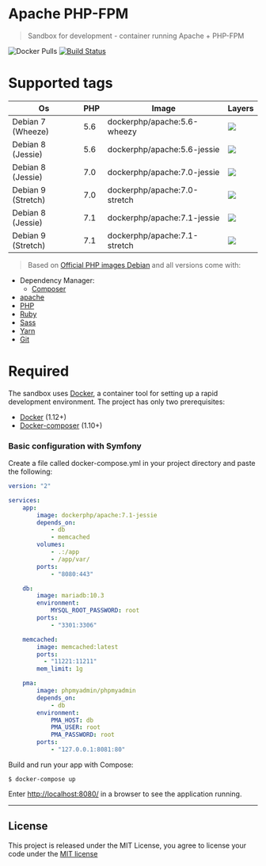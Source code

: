 Apache PHP-FPM
========================
> Sandbox for development - container running Apache + PHP-FPM

![Docker Pulls](https://img.shields.io/docker/pulls/dockerphp/apache.svg)
[![Build Status](https://travis-ci.org/php-docker/apache.svg?branch=master)](https://travis-ci.org/php-docker/apache)

# Supported tags
| Os                 | PHP | Image                       | Layers |
|--------------------|-----|-----------------------------|--------|
| Debian 7 (Wheeze)  | 5.6 | dockerphp/apache:5.6-wheezy  | [![](https://images.microbadger.com/badges/image/dockerphp/apache:5.6-wheezy.svg)](https://microbadger.com/images/dockerphp/apache:5.6-wheezy) |
| Debian 8 (Jessie)  | 5.6 | dockerphp/apache:5.6-jessie  | [![](https://images.microbadger.com/badges/image/dockerphp/apache:5.6-jessie.svg)](https://microbadger.com/images/dockerphp/apache:5.6-jessie) |
| Debian 8 (Jessie)  | 7.0 | dockerphp/apache:7.0-jessie  | [![](https://images.microbadger.com/badges/image/dockerphp/apache:7.0-jessie.svg)](https://microbadger.com/images/dockerphp/apache:7.0-jessie) |
| Debian 9 (Stretch) | 7.0 | dockerphp/apache:7.0-stretch | [![](https://images.microbadger.com/badges/image/dockerphp/apache:7.0-stretch.svg)](https://microbadger.com/images/dockerphp/apache:7.0-stretch) |
| Debian 8 (Jessie)  | 7.1 | dockerphp/apache:7.1-jessie  | [![](https://images.microbadger.com/badges/image/dockerphp/apache:7.1-jessie.svg)](https://microbadger.com/images/dockerphp/apache:7.1-jessie) |
| Debian 9 (Stretch) | 7.1 | dockerphp/apache:7.1-stretch | [![](https://images.microbadger.com/badges/image/dockerphp/apache:7.1-stretch.svg)](https://microbadger.com/images/dockerphp/apache:7.1-stretch) |

> Based on [Official PHP images Debian](https://hub.docker.com/_/debian/) and all versions come with:

* Dependency Manager:
    * [Composer]
* [apache]
* [PHP]
* [Ruby]
* [Sass]
* [Yarn]
* [Git]

# Required

The sandbox uses [Docker][docker], a container tool for setting up a rapid development environment. The project has only two prerequisites:

- [Docker][docker] (1.12+)
- [Docker-composer][docker-compose] (1.10+)

### Basic configuration with Symfony

Create a file called docker-compose.yml in your project directory and paste the following:

```yaml
version: "2"

services:
    app:
        image: dockerphp/apache:7.1-jessie
        depends_on:
            - db
            - memcached
        volumes:
            - .:/app
            - /app/var/
        ports:
            - "8080:443"

    db:
        image: mariadb:10.3
        environment:
            MYSQL_ROOT_PASSWORD: root
        ports:
            - "3301:3306"

    memcached:
        image: memcached:latest
        ports:
          - "11221:11211"
        mem_limit: 1g

    pma:
        image: phpmyadmin/phpmyadmin
        depends_on:
            - db
        environment:
            PMA_HOST: db
            PMA_USER: root
            PMA_PASSWORD: root
        ports:
            - "127.0.0.1:8081:80"
```

Build and run your app with Compose:

```
$ docker-compose up
```

Enter [http://localhost:8080/](http://localhost:8080/) in a browser to see the application running.

---

## License

This project is released under the MIT License, you agree to license your code under the [MIT license](LICENSE)

[docker]: https://www.docker.com
[docker-compose]: https://docs.docker.com/compose/install/
[Sass]: http://sass-lang.com/
[Yarn]: https://yarnpkg.com
[Git]: https://git-scm.com/
[PHP]: https://secure.php.net/
[Ruby]: https://www.ruby-lang.org/
[Apache]: https://apache.org/
[Composer]: https://getcomposer.org/

